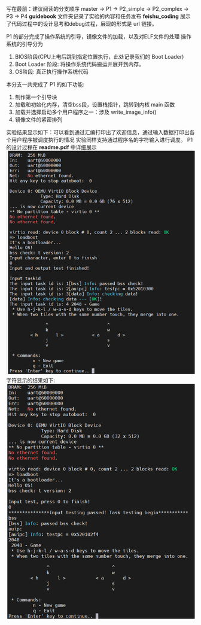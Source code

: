 写在最前：建议阅读的分支顺序 master -> P1 -> P2_simple -> P2_complex -> P3 -> P4
**guidebook** 文件夹记录了实验的内容和任务发布
**feishu_coding** 展示了代码过程中的设计思考和debug过程，展现的形式是 url 链接。

P1 的部分完成了操作系统的引导，镜像文件的加载，以及对ELF文件的处理
操作系统的引导分为 
1. BIOS阶段(CPU上电后跳到指定位置执行，此处记录我们的 Boot Loader)
2. Boot Loader 阶段: 将操作系统代码搬运并展开到内存。
3. OS阶段: 真正执行操作系统代码

本分支一共完成了 P1 的如下功能:
1. 制作第一个引导块
2. 加载和初始化内存，清空bss段，设置栈指针，跳转到内核 main 函数
3. 加载并选择启动多个用户程序之一：涉及 write_image_info()
4. 镜像文件的紧密排列

实验结果显示如下：可以看到通过汇编打印出了欢迎信息，通过输入数据打印出各个用户程序被调度执行的情况
实验同样支持通过程序名的字符输入进行调度。
P1的设计过程在 **readme.pdf** 中详细展示
![result](https://github.com/Fi-tang/oslab_riscv/blob/Project1-BootLoader/feishu_picture/task3/result.png)
字符显示的结果如下:
![P1-result](https://github.com/Fi-tang/oslab_riscv/blob/Project1-BootLoader/P1_result.PNG)
